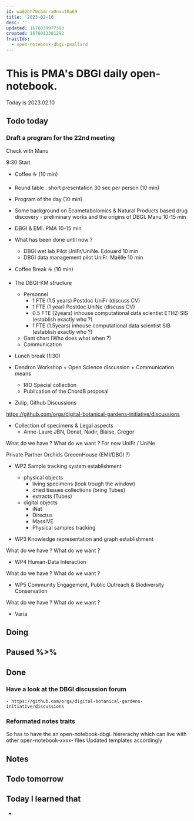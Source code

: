 ```yaml
---
id: wa62hh70cbmrra0nxu10a69
title: '2023-02-10'
desc: ''
updated: 1676039977393
created: 1676013381292
traitIds:
  - open-notebook-dbgi-pmallard
---
```



# This is PMA's DBGI daily open-notebook.

Today is 2023.02.10

## Todo today

### Draft a program for the 22nd meeting

Check with Manu

9:30 Start

- Coffee ☕ (10 min)

- Round table : short presentation 30 sec per person (10 min)

- Program of the day (10 min)

- Some background on Ecometabolomics & Natural Products based drug discovery - preliminary works and the origins of DBGI. Manu 10-15 min

- DBGI & EMI. PMA 10-15 min

- What has been done until now ?
  - DBGI wet lab Pilot UniFr/UniNe. Edouard 10 min
  - DBGI data management pilot UniFr. Maëlle 10 min

- Coffee Break ☕ (10 min)

- The DBGI-KM structure
  - Personnel
    - 1 FTE (1.5 years) Postdoc UniFr (discuss CV)
    - 1 FTE (1 year) Postdoc UniNe (discuss CV)
    - 0.5 FTE (2years) inhouse computational data scientist ETHZ-SIS (establish exactly who ?)
    - 1 FTE (1.5years) inhouse computational data scientist SIB (establish exactly who ?)
  - Gant chart (Who does what when ?)
  - Communication 


- Lunch break (1:30)

- Dendron Workshop + Open Science discussion + Communication means

  - RIO Special collection
  - Publication of the ChordB proposal
- Zulip, Github Discussions

https://github.com/orgs/digital-botanical-gardens-initiative/discussions



- Collection of specimens & Legal aspects
  - Anne-Laure JBN, Donat, Nadir, Blaise, Gregor 

What do we have ?
What do we want ?
 For now UniFr / UniNe

Private Partner Orchids GreeenHouse (EMI/DBGI ?)

- WP2 Sample tracking system establishment
  - physical objects
    - living specimens (look trough the window)
    - dried tissues collections (bring Tubes)
    - extracts (Tubes)
  - digital objects
    - iNat
    - Directus
    - MassIVE
    - Physical samples tracking

- WP3 Knowledge representation and graph establishment

What do we have ?
What do we want ?

- WP4 Human-Data Interaction

What do we have ?
What do we want ?

- WP5 Community Engagement, Public Outreach & Biodiversity Conservation

What do we have ?
What do we want ?

- Varia














###

## Doing

## Paused %>% 

## Done
### Have a look at the DBGI discussion forum
    - https://github.com/orgs/digital-botanical-gardens-initiative/discussions
###

### Reformated notes traits 
So has to have the an open-notebook-dbgi. hiererachy which can live with other open-notebook-xxxx- files
Updated templates accordingly

## Notes

## Todo tomorrow

###
###
###


## Today I learned that

-